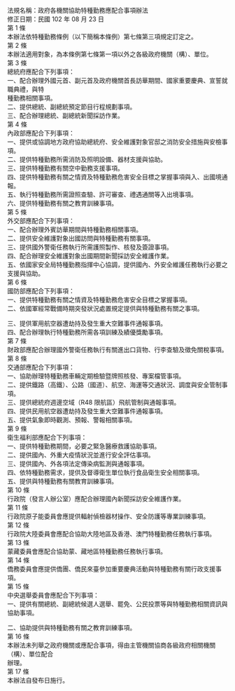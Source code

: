 法規名稱：政府各機關協助特種勤務應配合事項辦法  
修正日期：民國 102 年 08 月 23 日  
第 1 條  
本辦法依特種勤務條例（以下簡稱本條例）第七條第三項規定訂定之。  
第 2 條  
本辦法適用對象，為本條例第七條第一項以外之各級政府機關（構）、單位。  
第 3 條  
總統府應配合下列事項：  
一、配合辦理外國元首、副元首及政府機關首長訪華期間、國家重要慶典、宣誓就職典禮，與特  
種勤務相關事項。  
二、提供總統、副總統預定節目行程規劃事項。  
三、配合辦理總統、副總統新聞採訪作業。  
第 4 條  
內政部應配合下列事項：  
一、提供或協調地方政府協助總統府、安全維護對象官邸之消防安全措施與安檢事項。  
二、提供特種勤務所需消防及照明設備、器材支援與協助。  
三、提供特種勤務有關空中勤務支援事項。  
四、提供特種勤務有關之情資及特種勤務危害安全目標之掌握事項與入、出國境通報。  
五、執行特種勤務所需證照查驗、許可審查、禮遇通關等入出境事項。  
六、提供特種勤務有關之教育訓練事項。  
第 5 條  
外交部應配合下列事項：  
一、配合辦理外賓訪華期間與特種勤務相關事項。  
二、提供安全維護對象出國訪問與特種勤務有關事項。  
三、提供國外警衛任務執行所需護照製作、核發及簽證事項。  
四、配合辦理安全維護對象出國期間新聞採訪安全維護作業。  
五、依國家安全局特種勤務指揮中心協調，提供國內、外安全維護任務執行必要之支援與協助。  
第 6 條  
國防部應配合下列事項：  
一、提供特種勤務有關之情資及特種勤務危害安全目標之掌握事項。  
二、依國軍經常戰備時期突發狀況處置規定提供與特種勤務有關之事項。  


三、提供軍用航空器遭劫持及發生重大空難事件通報事項。  
四、配合辦理執行特種勤務所需各項訓練及績優獎勵事項。  
第 7 條  
財政部應配合辦理國外警衛任務執行有關進出口貨物、行李查驗及徵免關稅事項。  
第 8 條  
交通部應配合下列事項：  
一、協助辦理特種勤務車輛定期檢驗暨牌照核發、專案檔管事項。  
二、提供鐵路（高鐵）、公路（國道）、航空、海運等交通狀況、調度與安全管制事項。  
三、提供總統府週邊空域（R48 限航區）飛航管制與通報事項。  
四、提供民用航空器遭劫持及發生重大空難事件通報事項。  
五、提供氣象即時觀測、預報、警報相關事項。  
第 9 條  
衛生福利部應配合下列事項：  
一、提供特種勤務期間，必要之緊急醫療救護協助事項。  
二、提供國內、外重大疫情狀況並進行安全評估事項。  
三、提供國內、外各項法定傳染病監測與通報事項。  
四、依特種勤務需求，提供及督導衛生單位執行食品衛生安全相關事項。  
五、提供與特種勤務有關教育訓練事項。  
第 10 條  
行政院（發言人辦公室）應配合辦理國內新聞採訪安全維護作業。  
第 11 條  
行政院原子能委員會應提供輻射偵檢器材操作、安全防護等專業訓練事項。  
第 12 條  
行政院大陸委員會應配合協助大陸地區及香港、澳門特種勤務任務執行事項。  
第 13 條  
蒙藏委員會應配合協助蒙、藏地區特種勤務任務執行事項。  
第 14 條  
僑務委員會應提供僑團、僑民來臺參加重要慶典活動與特種勤務有關行政支援事項。  
第 15 條  
中央選舉委員會應配合下列事項：  
一、提供有關總統、副總統候選人選舉、罷免、公民投票等與特種勤務相關資訊與協助事項。  


二、協助提供與特種勤務有關之教育訓練事項。  
第 16 條  
本辦法未列舉之政府機關或應配合事項，得由主管機關協商各級政府相關機關（構）、單位配合  
辦理。  
第 17 條  
本辦法自發布日施行。  


